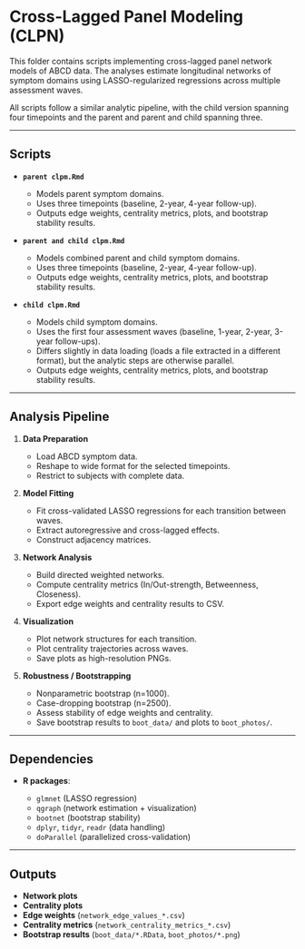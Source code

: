 # Cross-Lagged Panel Modeling (CLPN)

This folder contains scripts implementing cross-lagged panel network models of ABCD data.
The analyses estimate longitudinal networks of symptom domains using LASSO-regularized regressions across multiple assessment waves.

All scripts follow a similar analytic pipeline, with the child version spanning four timepoints and the parent and parent and child spanning three.

---

## Scripts

* **`parent clpm.Rmd`**

  * Models parent symptom domains.
  * Uses three timepoints (baseline, 2-year, 4-year follow-up).
  * Outputs edge weights, centrality metrics, plots, and bootstrap stability results.

* **`parent and child clpm.Rmd`**

  * Models combined parent and child symptom domains.
  * Uses three timepoints (baseline, 2-year, 4-year follow-up).
  * Outputs edge weights, centrality metrics, plots, and bootstrap stability results.

* **`child clpm.Rmd`**

  * Models child symptom domains.
  * Uses the first four assessment waves (baseline, 1-year, 2-year, 3-year follow-ups).
  * Differs slightly in data loading (loads a file extracted in a different format), but the analytic steps are otherwise parallel.
  * Outputs edge weights, centrality metrics, plots, and bootstrap stability results.

---

## Analysis Pipeline

1. **Data Preparation**

   * Load ABCD symptom data.
   * Reshape to wide format for the selected timepoints.
   * Restrict to subjects with complete data.

2. **Model Fitting**

   * Fit cross-validated LASSO regressions for each transition between waves.
   * Extract autoregressive and cross-lagged effects.
   * Construct adjacency matrices.

3. **Network Analysis**

   * Build directed weighted networks.
   * Compute centrality metrics (In/Out-strength, Betweenness, Closeness).
   * Export edge weights and centrality results to CSV.

4. **Visualization**

   * Plot network structures for each transition.
   * Plot centrality trajectories across waves.
   * Save plots as high-resolution PNGs.

5. **Robustness / Bootstrapping**

   * Nonparametric bootstrap (n=1000).
   * Case-dropping bootstrap (n=2500).
   * Assess stability of edge weights and centrality.
   * Save bootstrap results to `boot_data/` and plots to `boot_photos/`.

---

## Dependencies

* **R packages**:

  * `glmnet` (LASSO regression)
  * `qgraph` (network estimation + visualization)
  * `bootnet` (bootstrap stability)
  * `dplyr`, `tidyr`, `readr` (data handling)
  * `doParallel` (parallelized cross-validation)

---

## Outputs

* **Network plots**
* **Centrality plots**
* **Edge weights** (`network_edge_values_*.csv`)
* **Centrality metrics** (`network_centrality_metrics_*.csv`)
* **Bootstrap results** (`boot_data/*.RData`, `boot_photos/*.png`)